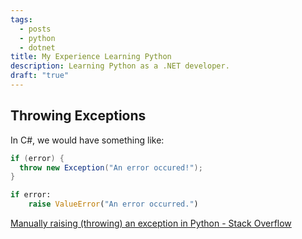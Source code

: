 ```yaml
---
tags:
  - posts
  - python
  - dotnet
title: My Experience Learning Python
description: Learning Python as a .NET developer.
draft: "true"
---
```

## Throwing Exceptions

In C#, we would have something like:

```csharp
if (error) {
  throw new Exception("An error occured!");
}
```

```python
if error:
    raise ValueError("An error occurred.")
```

[Manually raising (throwing) an exception in Python - Stack Overflow](https://stackoverflow.com/a/24065533/2001966)
